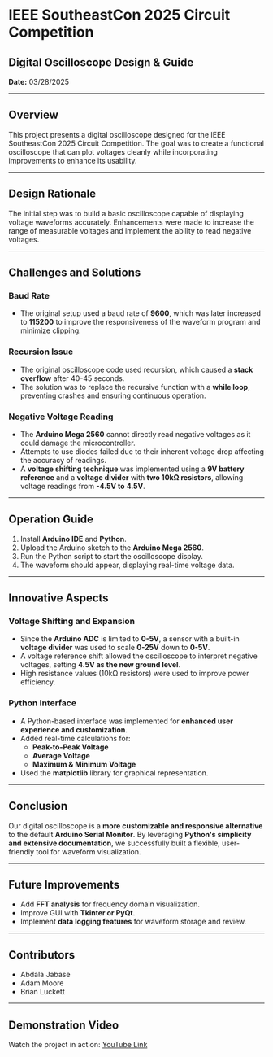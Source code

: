 # IEEE SoutheastCon 2025 Circuit Competition

## Digital Oscilloscope Design & Guide

**Date:** 03/28/2025

---

## Overview
This project presents a digital oscilloscope designed for the IEEE SoutheastCon 2025 Circuit Competition. The goal was to create a functional oscilloscope that can plot voltages cleanly while incorporating improvements to enhance its usability.

---

## Design Rationale
The initial step was to build a basic oscilloscope capable of displaying voltage waveforms accurately. Enhancements were made to increase the range of measurable voltages and implement the ability to read negative voltages.

---

## Challenges and Solutions

### Baud Rate
- The original setup used a baud rate of **9600**, which was later increased to **115200** to improve the responsiveness of the waveform program and minimize clipping.

### Recursion Issue
- The original oscilloscope code used recursion, which caused a **stack overflow** after 40-45 seconds.
- The solution was to replace the recursive function with a **while loop**, preventing crashes and ensuring continuous operation.

### Negative Voltage Reading
- The **Arduino Mega 2560** cannot directly read negative voltages as it could damage the microcontroller.
- Attempts to use diodes failed due to their inherent voltage drop affecting the accuracy of readings.
- A **voltage shifting technique** was implemented using a **9V battery reference** and a **voltage divider** with **two 10kΩ resistors**, allowing voltage readings from **-4.5V to 4.5V**.

---

## Operation Guide
1. Install **Arduino IDE** and **Python**.
2. Upload the Arduino sketch to the **Arduino Mega 2560**.
3. Run the Python script to start the oscilloscope display.
4. The waveform should appear, displaying real-time voltage data.


---

## Innovative Aspects
### Voltage Shifting and Expansion
- Since the **Arduino ADC** is limited to **0-5V**, a sensor with a built-in **voltage divider** was used to scale **0-25V** down to **0-5V**.
- A voltage reference shift allowed the oscilloscope to interpret negative voltages, setting **4.5V as the new ground level**.
- High resistance values (10kΩ resistors) were used to improve power efficiency.

### Python Interface
- A Python-based interface was implemented for **enhanced user experience and customization**.
- Added real-time calculations for:
  - **Peak-to-Peak Voltage**
  - **Average Voltage**
  - **Maximum & Minimum Voltage**
- Used the **matplotlib** library for graphical representation.

---

## Conclusion
Our digital oscilloscope is a **more customizable and responsive alternative** to the default **Arduino Serial Monitor**. By leveraging **Python's simplicity and extensive documentation**, we successfully built a flexible, user-friendly tool for waveform visualization.

---

## Future Improvements
- Add **FFT analysis** for frequency domain visualization.
- Improve GUI with **Tkinter or PyQt**.
- Implement **data logging features** for waveform storage and review.

---

## Contributors
- Abdala Jabase
- Adam Moore
- Brian Luckett

---

## Demonstration Video
Watch the project in action: [YouTube Link](https://youtube.com/shorts/GEBlHFlLf4g?feature=share)



